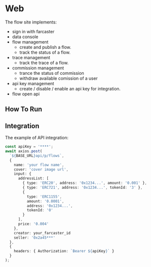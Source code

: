 # Web

The flow site implements:

- sign in with farcaster
- data console
- flow management
  - create and publish a flow.
  - track the status of a flow.
- trace management
  - track the trace of a flow.
- commission management
  - trance the status of commission
  - withdraw available comission of a user
- api key management
  - create / disable / enable an api key for integration.
- flow open api

## How To Run

## Integration

The example of API integration:

```ts
const apiKey = '****';
await axios.post(
  `${BASE_URL}api/p/flows`,
  {
    name: 'your flow name',
    cover: 'cover image url',
    input: {
      addressList: [
        { type: 'ERC20', address: '0x1234...', amount: '0.001' },
        { type: 'ERC721', address: '0x1234...', tokenId: '3' },
        {
          type: 'ERC1155',
          amount: '0.0001',
          address: '0x1234...',
          tokenId: '0'
        }
      ],
      price: '0.004'
    },
    creator: your_farcaster_id
    seller: '0x2a45***'
  },
  {
    headers: { Authorization: `Bearer ${apiKey}` }
  }
);
```
